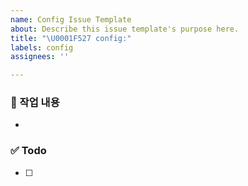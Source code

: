 ```yaml
---
name: Config Issue Template
about: Describe this issue template's purpose here.
title: "\U0001F527 config:"
labels: config
assignees: ''

---
```


### 📌 작업 내용

-

### ✅ Todo

- [ ]
